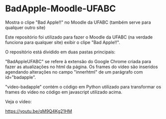 # BadApple-Moodle-UFABC
Mostra o clipe "Bad Apple!!" no Moodle da UFABC (também serve para qualquer outro site)

Este repositório foi utilizado para fazer o Moodle da UFABC (na verdade funciona para qualquer site) exibir o clipe "Bad Apple!!".

O repositório está dividido em duas pastas principais:

"BadAppleUFABC" se refere à extensão do Google Chrome criada para fazer as atualizações no html da página. Os frames do vídeo são inseridos agendando alterações no campo "innerhtml" de um parágrafo com id="badapple".

"video-badapple" contém o código em Python utilizado para transformar os frames do vídeo no código em javascript utilizado acima.

Veja o vídeo:

https://youtu.be/qM9Q4Kg21HM
